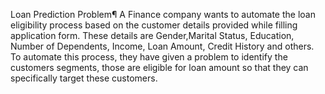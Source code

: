 
Loan Prediction Problem¶
A Finance company wants to automate the loan eligibility process based on the customer details provided while filling application form. 
These details are Gender,Marital Status, Education, Number of Dependents, Income, Loan Amount, Credit History and others. To automate this process,
they have given a problem to identify the customers segments, those are eligible for loan amount so that they can specifically target these customers.
